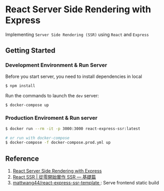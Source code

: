 # React Server Side Rendering with Express

Implementing `Server Side Rendering (SSR)` using `React` and `Express`

## Getting Started

### Development Environment & Run Server

Before you start server, you need to install dependencies in local

```bash
$ npm install
```

Run the commands to launch the `dev` server:

```bash
$ docker-compose up
```

### Production Enviroment & Run server

```bash
$ docker run --rm -it -p 3000:3000 react-express-ssr:latest

# or run with docker-compose
$ docker-compose -f docker-compose.prod.yml up
```

## Reference

1. [React Server Side Rendering with Express](https://danlegion.medium.com/react-server-side-rendering-with-express-b6faf56ce22)
2. [React SSR | 從零開始實作 SSR — 基礎篇](https://medium.com/%E6%89%8B%E5%AF%AB%E7%AD%86%E8%A8%98/server-side-rendering-ssr-in-reactjs-part1-d2a11890abfc)
3. [mattwang44/react-express-ssr-template ](https://github.com/mattwang44/react-express-ssr-template): Serve frontend static build
